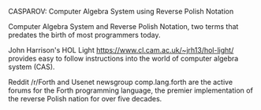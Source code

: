 CASPAROV: Computer Algebra System using Reverse Polish Notation

Computer Algebra System and Reverse Polish Notation, two terms that predates the birth of most programmers today.

John Harrison's HOL Light https://www.cl.cam.ac.uk/~jrh13/hol-light/ provides easy to follow instructions into the world of computer algebra system (CAS).

Reddit /r/Forth and Usenet newsgroup comp.lang.forth are the active forums for the Forth programming language, the premier implementation of the reverse Polish nation for over five decades. 
